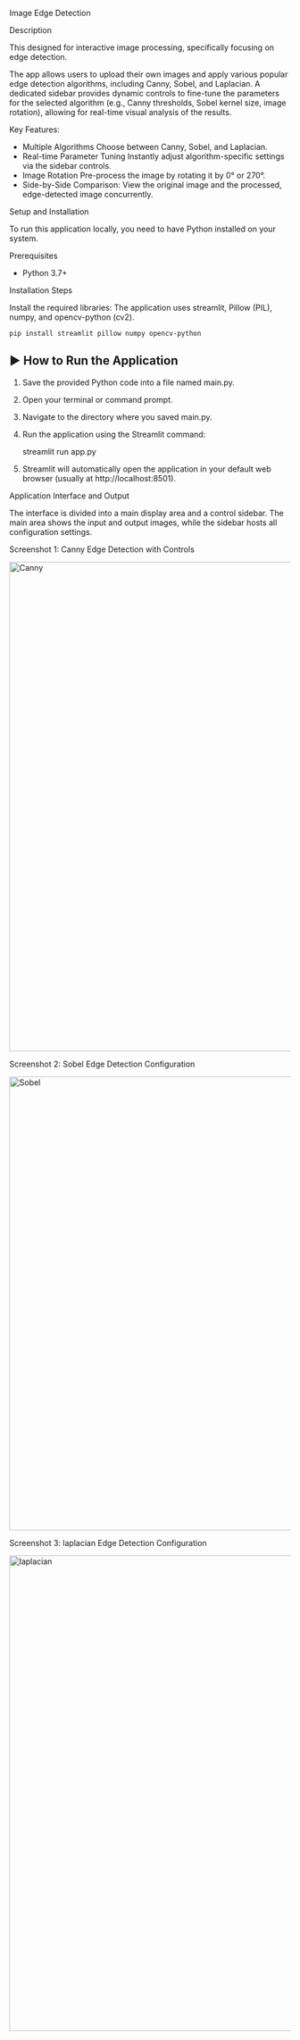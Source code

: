  Image Edge Detection
 
Description

This  designed for interactive image processing, specifically focusing on edge detection.

The app allows users to upload their own images and apply various popular edge detection algorithms, including Canny, Sobel, and Laplacian. A dedicated sidebar provides dynamic controls to fine-tune the parameters for the selected algorithm (e.g., Canny thresholds, Sobel kernel size, image rotation), allowing for real-time visual analysis of the results.

Key Features:
* Multiple Algorithms Choose between Canny, Sobel, and Laplacian.
* Real-time Parameter Tuning Instantly adjust algorithm-specific settings via the sidebar controls.
* Image Rotation Pre-process the image by rotating it by 0° or 270°.
* Side-by-Side Comparison: View the original image and the processed, edge-detected image concurrently.

 Setup and Installation

To run this application locally, you need to have Python installed on your system.

Prerequisites
* Python 3.7+

 Installation Steps

Install the required libraries:
    The application uses streamlit, Pillow (PIL), numpy, and opencv-python (cv2).

    
    pip install streamlit pillow numpy opencv-python
   

## ▶️ How to Run the Application

1.  Save the provided Python code into a file named main.py.
2.  Open your terminal or command prompt.
3.  Navigate to the directory where you saved main.py.
4.  Run the application using the Streamlit command:

  
    streamlit run app.py


5.  Streamlit will automatically open the application in your default web browser (usually at http://localhost:8501).

 Application Interface and Output

The interface is divided into a main display area and a control sidebar. The main area shows the input and output images, while the sidebar hosts all configuration settings.

Screenshot 1: Canny Edge Detection with Controls


<img width="1781" height="877" alt="Canny" src="https://github.com/user-attachments/assets/693330a6-4678-45f2-8590-c94612d79606" />


 Screenshot 2: Sobel Edge Detection Configuration

<img width="1788" height="813" alt="Sobel" src="https://github.com/user-attachments/assets/54e48c4e-27b5-455a-9c62-1092e8947bbc" />

 Screenshot 3: laplacian Edge Detection Configuration


<img width="1787" height="852" alt="laplacian" src="https://github.com/user-attachments/assets/b66d39e6-e8e0-4b64-957f-cda015a98193" />





 
